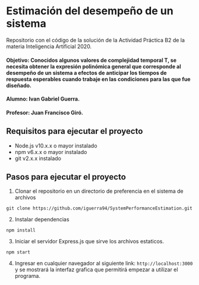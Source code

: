 # Estimación del desempeño de un sistema

Repositorio con el código de la solución de la Actividad Práctica B2 de la materia Inteligencia Artificial 2020.

#### Objetivo: Conocidos algunos valores de complejidad temporal T, se necesita obtener la expresión polinómica general que corresponde al desempeño de un sistema a efectos de anticipar los tiempos de respuesta esperables cuando trabaje en las condiciones para las que fue diseñado.
#### Alumno: Ivan Gabriel Guerra.
#### Profesor: Juan Francisco Giró.

## Requisitos para ejecutar el proyecto

- Node.js v10.x.x o mayor instalado
- npm v6.x.x o mayor instalado
- git v2.x.x instalado

## Pasos para ejecutar el proyecto

1. Clonar el repositorio en un directorio de preferencia en el sistema de archivos

`git clone https://github.com/iguerra94/SystemPerformanceEstimation.git`

2. Instalar dependencias

`npm install`

3. Iniciar el servidor Express.js que sirve los archivos estaticos.

`npm start`

4. Ingresar en cualquier navegador al siguiente link: `http://localhost:3000` y se mostrará la interfaz grafica que permitirá empezar a utilizar el programa.